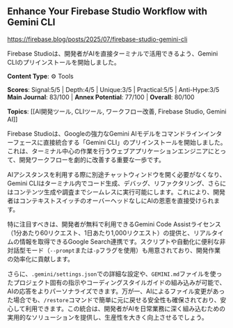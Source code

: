 ## Enhance Your Firebase Studio Workflow with Gemini CLI

https://firebase.blog/posts/2025/07/firebase-studio-gemini-cli

Firebase Studioは、開発者がAIを直接ターミナルで活用できるよう、Gemini CLIのプリインストールを開始しました。

**Content Type**: ⚙️ Tools

**Scores**: Signal:5/5 | Depth:4/5 | Unique:3/5 | Practical:5/5 | Anti-Hype:3/5
**Main Journal**: 83/100 | **Annex Potential**: 77/100 | **Overall**: 80/100

**Topics**: [[AI開発ツール, CLIツール, ワークフロー改善, Firebase Studio, Gemini AI]]

Firebase Studioは、Googleの強力なGemini AIモデルをコマンドラインインターフェースに直接統合する「Gemini CLI」のプリインストールを開始しました。これは、ターミナル中心の作業を行うウェブアプリケーションエンジニアにとって、開発ワークフローを劇的に改善する重要な一歩です。

AIアシスタンスを利用する際に別途チャットウィンドウを開く必要がなくなり、Gemini CLIはターミナル内でコード生成、デバッグ、リファクタリング、さらにはコンテンツ生成や調査までシームレスに実行可能にします。これにより、開発者はコンテキストスイッチのオーバーヘッドなしにAIの恩恵を直接受けられます。

特に注目すべきは、開発者が無料で利用できるGemini Code Assistライセンス（1分あたり60リクエスト、1日あたり1,000リクエスト）の提供と、リアルタイムの情報を取得できるGoogle Search連携です。スクリプトや自動化に便利な非対話型モード（`--prompt`または`-p`フラグを使用）も用意されており、開発作業の効率化に貢献します。

さらに、`.gemini/settings.json`での詳細な設定や、`GEMINI.md`ファイルを使ったプロジェクト固有の指示やコーディングスタイルガイドの組み込みが可能で、AIの応答をよりパーソナライズできます。万が一、AIによるファイル変更があった場合でも、`/restore`コマンドで簡単に元に戻せる安全性も確保されており、安心して利用できます。この統合は、開発者がAIを日常業務に深く組み込むための実用的なソリューションを提供し、生産性を大きく向上させるでしょう。
